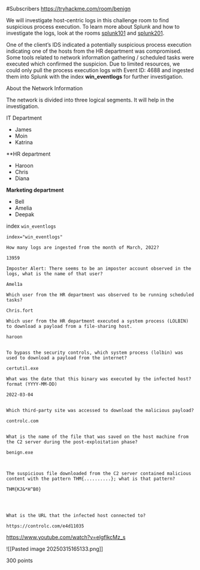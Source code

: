 #Subscribers 
https://tryhackme.com/room/benign


We will investigate host-centric logs in this challenge room to find suspicious process execution. To learn more about Splunk and how to investigate the logs, look at the rooms [splunk101](https://tryhackme.com/room/splunk101) and [splunk201](https://tryhackme.com/room/splunk201).

One of the client’s IDS indicated a potentially suspicious process execution indicating one of the hosts from the HR department was compromised. Some tools related to network information gathering / scheduled tasks were executed which confirmed the suspicion. Due to limited resources, we could only pull the process execution logs with Event ID: 4688 and ingested them into Splunk with the index **win_eventlogs** for further investigation.  

About the Network Information

The network is divided into three logical segments. It will help in the investigation.  

IT Department 
- James
- Moin
- Katrina

**HR department  
- Haroon
- Chris
- Diana

**Marketing department**
- Bell
- Amelia
- Deepak


index `win_eventlogs`

```splunk search
index="win_eventlogs"
```

```
How many logs are ingested from the month of March, 2022?

13959

Imposter Alert: There seems to be an imposter account observed in the logs, what is the name of that user?

Amel1a

Which user from the HR department was observed to be running scheduled tasks?

Chris.fort

Which user from the HR department executed a system process (LOLBIN) to download a payload from a file-sharing host.

haroon


To bypass the security controls, which system process (lolbin) was used to download a payload from the internet?

certutil.exe

What was the date that this binary was executed by the infected host? format (YYYY-MM-DD)

2022-03-04


Which third-party site was accessed to download the malicious payload?

controlc.com


What is the name of the file that was saved on the host machine from the C2 server during the post-exploitation phase?

benign.exe



The suspicious file downloaded from the C2 server contained malicious content with the pattern THM{..........}; what is that pattern?

THM{KJ&*H^B0}




What is the URL that the infected host connected to?

https://controlc.com/e4d11035

```


https://www.youtube.com/watch?v=elgflkcMz_s




![[Pasted image 20250315165133.png]]

300 points


























